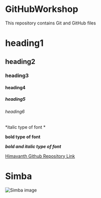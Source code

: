 # GitHubWorkshop
This repository contains Git and GitHub files
# heading1
## heading2
### heading3
#### heading4
##### heading5
###### heading6

<!--Font styles -->
*italic type of font *

**bold type of font**

***bold and italic type of font***

[Himavanth Github Repository Link](https://github.com/Himavanthkumar/)

# Simba
![Simba image](https://static01.nyt.com/images/2019/07/21/arts/23lionking1/merlin_154880472_6647f53b-1be2-43cd-87e0-ce26ebf1d4ed-superJumbo.jpg)
